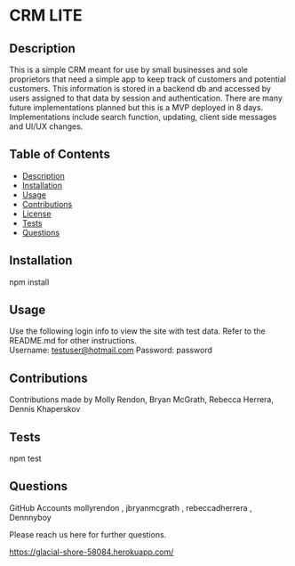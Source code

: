 # CRM LITE

## Description

This is a simple CRM meant for use by small businesses and sole proprietors that need a simple app to keep track of customers and potential customers. This information is stored in a backend db and accessed by users assigned to that data by session and authentication. There are many future implementations planned but this is a MVP deployed in 8 days. Implementations include search function, updating, client side messages and UI/UX changes.

## Table of Contents

- [Description](#description)
- [Installation](#installation)
- [Usage](#usage)
- [Contributions](#contributions)
- [License](#license)
- [Tests](#tests)
- [Questions](#questions)

## Installation

npm install

## Usage

Use the following login info to view the site with test data. Refer to the README.md for other instructions.  
Username: testuser@hotmail.com
Password: password

## Contributions

Contributions made by Molly Rendon, Bryan McGrath, Rebecca Herrera, Dennis Khaperskov

## Tests

npm test

## Questions

GitHub Accounts
mollyrendon , jbryanmcgrath , rebeccadherrera , Dennnyboy

Please reach us here for further questions.

https://glacial-shore-58084.herokuapp.com/
